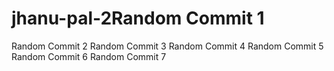 # jhanu-pal-2Random Commit 1
Random Commit 2
Random Commit 3
Random Commit 4
Random Commit 5
Random Commit 6
Random Commit 7
